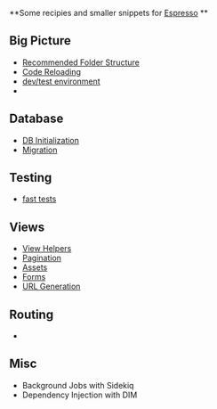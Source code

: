 **Some recipies and smaller snippets for [Espresso](http://e.github.com) **


## Big Picture
  - [Recommended Folder Structure][recommended_folder_structure]
  - [Code Reloading][code_reloading]
  - [dev/test environment][dev_env]
  -
## Database
  - [DB Initialization][db_initialization]
  - [Migration][migrations]

## Testing
  - [fast tests][fast_tests]

## Views
  - [View Helpers][view_helpers]
  - [Pagination][pagination]
  - [Assets][sprocket_assets]
  - [Forms][forms]
  - [URL Generation][urls]

## Routing
  -


## Misc
  - Background Jobs with Sidekiq
  - Dependency Injection with DIM


[recommended_folder_structure]: espresso-cookbooks/big_picture/recommended_folder_structure/Readme.md
[code_reloading]: espresso-cookbooks/big_picture/code_reloading/Readme.md
[dev_env]: espresso-cookbooks/big_picture/dev_env/Readme.md
[db_initialization]: espresso-cookbooks/database/db_initialization/Readme.md
[migrations]: espresso-cookbooks/database/migrations/Readme.md
[fast_tests]: espresso-cookbooks/testing/fast_tests/Readme.md
[view_helpers]: espresso-cookbooks/views/view_helpers/Readme.md
[pagination]: espresso-cookbooks/views/pagination/Readme.md
[sprocket_assets]: espresso-cookbooks/views/sprocket_assets/Readme.md
[forms]: espresso-cookbooks/views/forms/Readme.md
[urls]: espresso-cookbooks/views/urls/Readme.md
[sidekiq]: espresso-cookbooks/misc/sidekiq/Readme.md
[dim]: espresso-cookbooks/misc/dim/Readme.md

